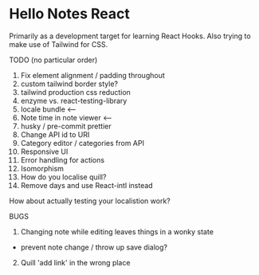 # Hello Notes React

Primarily as a development target for learning React Hooks.
Also trying to make use of Tailwind for CSS.

TODO (no particular order)

1. Fix element alignment / padding throughout
2. custom tailwind border style?
3. tailwind production css reduction
4. enzyme vs. react-testing-library
5. locale bundle <--
6. Note time in note viewer <--
7. husky / pre-commit prettier
8. Change API id to URI
9. Category editor / categories from API
10. Responsive UI
11. Error handling for actions
12. Isomorphism
13. How do you localise quill?
14. Remove days and use React-intl instead

How about actually testing your localistion work?

BUGS

1. Changing note while editing leaves things in a wonky state
- prevent note change / throw up save dialog?
2. Quill 'add link' in the wrong place
